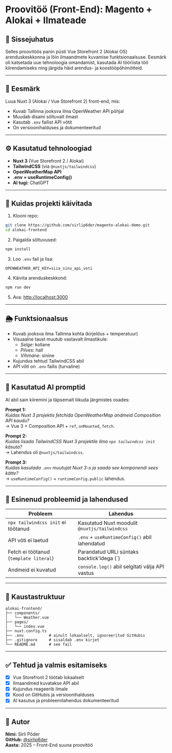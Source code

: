 # Proovitöö (Front-End): Magento + Alokai + Ilmateade

## 👋 Sissejuhatus

Selles proovitöös panin püsti Vue Storefront 2 (Alokai OS) arenduskeskkonna ja lõin ilmaandmete kuvamise funktsionaalsuse. Eesmärk oli katsetada uue tehnoloogia omandamist, kasutada AI tööriista töö kiirendamiseks ning järgida häid arendus- ja koostööpõhimõtteid.

---

## 📌 Eesmärk

Luua Nuxt 3 (Alokai / Vue Storefront 2) front-end, mis:
- Kuvab Tallinna jooksva ilma OpenWeather API põhjal
- Muudab disaini sõltuvalt ilmast
- Kasutab `.env` failist API võtit
- On versioonihalduses ja dokumenteeritud

---

## ⚙️ Kasutatud tehnoloogiad

- **Nuxt 3** (Vue Storefront 2 / Alokai)
- **TailwindCSS** (via `@nuxtjs/tailwindcss`)
- **OpenWeatherMap API**
- **.env + useRuntimeConfig()**
- **AI tugi:** ChatGPT

---

## 🚀 Kuidas projekti käivitada

1. Klooni repo:
```bash
git clone https://github.com/sirlip6der/magento-alokai-demo.git
cd alokai-frontend
```

2. Paigalda sõltuvused:
```bash
npm install
```

3. Loo `.env` fail ja lisa:
```
OPENWEATHER_API_KEY=siia_sinu_api_voti
```

4. Käivita arenduskeskkond:
```bash
npm run dev
```

5. Ava:
[http://localhost:3000](http://localhost:3000)

---

## 🌦️ Funktsionaalsus

- Kuvab jooksva ilma Tallinna kohta (kirjeldus + temperatuur)
- Visuaalne taust muutub vastavalt ilmastikule:
  - *Selge*: kollane
  - *Pilves*: hall
  - *Vihmane*: sinine
- Kujundus tehtud TailwindCSS abil
- API võti on `.env` failis (turvaline)

---

## 🤖 Kasutatud AI promptid

AI abil sain kiiremini ja täpsemalt liikuda järgmistes osades:

**Prompt 1:**  
*Kuidas Nuxt 3 projektis fetchida OpenWeatherMap andmeid Composition API kaudu?*  
→ Vue 3 + Composition API + `ref`, `onMounted`, `fetch`.

**Prompt 2:**  
*Kuidas lisada TailwindCSS Nuxt 3 projektile ilma `npx tailwindcss init` käsuta?*  
→ Lahendus oli `@nuxtjs/tailwindcss`.

**Prompt 3:**  
*Kuidas kasutada `.env` muutujat Nuxt 3-s ja saada see komponendi sees kätte?*  
→ `useRuntimeConfig()` + `runtimeConfig.public` lahendus.

---

## 🧠 Esinenud probleemid ja lahendused

| Probleem                           | Lahendus                                              |
|------------------------------------|-------------------------------------------------------|
| `npx tailwindcss init` ei töötanud | Kasutatud Nuxt moodulit `@nuxtjs/tailwindcss`        |
| API võti ei laetud                 | `.env` + `useRuntimeConfig()` abil lahendatud        |
| Fetch ei töötanud (`template literal`) | Parandatud URLi süntaks backtick’idega (`)      |
| Andmeid ei kuvatud                | `console.log()` abil selgitati välja API vastus      |

---

## 📁 Kaustastruktuur

```
alokai-frontend/
├── components/
│   └── Weather.vue
├── pages/
│   └── index.vue
├── nuxt.config.ts
├── .env           # ainult lokaalselt, ignoreeritud GitHubis
├── .gitignore     # sisaldab .env kirjet
└── README.md      # see fail
```

---

## ✅ Tehtud ja valmis esitamiseks

- [x] Vue Storefront 2 töötab lokaalselt
- [x] Ilmaandmed kuvatakse API abil
- [x] Kujundus reageerib ilmale
- [x] Kood on GitHubis ja versioonihalduses
- [x] AI kasutus ja probleemilahendus dokumenteeritud

---

## 👤 Autor

**Nimi:** Sirli Põder  
**GitHub:** [@sirlip6der](https://github.com/sirlip6der)  
**Aasta:** 2025 – Front-End suuna proovitöö
